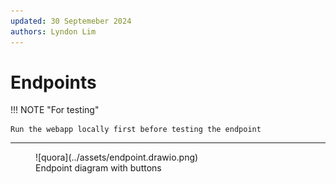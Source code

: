 ```yaml
---
updated: 30 Septemeber 2024
authors: Lyndon Lim
---
```


# Endpoints

!!! NOTE "For testing"

    Run the webapp locally first before testing the endpoint

---

<figure markdown="span">
  ![quora](../assets/endpoint.drawio.png)
  <figcaption>Endpoint diagram with buttons</figcaption>
</figure>

<swagger-ui src="endpoints.json"/>
